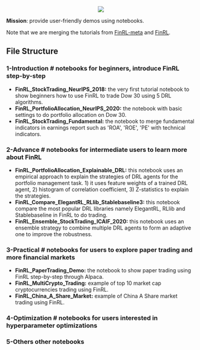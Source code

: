 <div align="center">
<img align="center" src=https://github.com/AI4Finance-Foundation/FinRL/blob/master/figs/FinRL_Tutorials.png>
</div>

**Mission**: provide user-friendly demos using notebooks.

Note that we are merging the tutorials from [FinRL-meta](https://github.com/AI4Finance-Foundation/FinRL-Meta/tree/master/tutorials) and [FinRL](https://github.com/AI4Finance-Foundation/FinRL/tree/master/tutorials).


## File Structure

### **1-Introduction**		# notebooks for beginners, introduce FinRL step-by-step
+ **FinRL_StockTrading_NeurIPS_2018:** the very first tutorial notebook to show beginners how to use FinRL to trade Dow 30 using 5 DRL algorithms.
+ **FinRL_PortfolioAllocation_NeurIPS_2020:** the notebook with basic settings to do portfolio allocation on Dow 30.
+ **FinRL_StockTrading_Fundamental:** the notebook to merge fundamental indicators in earnings report such as 'ROA', 'ROE', 'PE' with technical indicators.

### **2-Advance**  	# notebooks for intermediate users to learn more about FinRL
+ **FinRL_PortfolioAllocation_Explainable_DRL:** this notebook uses an empirical approach to explain the strategies of DRL agents for the portfolio management task. 1) it uses feature weights of a trained DRL agent, 2) histogram of correlation coefficient, 3) Z-statistics to explain the strategies.
+ **FinRL_Compare_ElegantRL_RLlib_Stablebaseline3:** this notebook compare the most popular DRL libraries namely ElegantRL, RLlib and Stablebaseline in FinRL to do trading.
+ **FinRL_Ensemble_StockTrading_ICAIF_2020:** this notebook uses an ensemble strategy to combine multiple DRL agents to form an adaptive one to improve the robustness.

### **3-Practical**  	# notebooks for users to explore paper trading and more financial markets
+ **FinRL_PaperTrading_Demo:** the notebook to show paper trading using FinRL step-by-step through Alpaca.
+ **FinRL_MultiCrypto_Trading:** example of top 10 market cap cryptocurrencies trading using FinRL.
+ **FinRL_China_A_Share_Market:** example of China A Share market trading using FinRL.

### **4-Optimization** # notebooks for users interested in hyperparameter optimizations

### **5-Others** other notebooks

